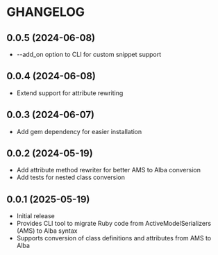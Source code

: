 # GHANGELOG

## 0.0.5 (2024-06-08)

- --add_on option to CLI for custom snippet support

## 0.0.4 (2024-06-08)

- Extend support for attribute rewriting

## 0.0.3 (2024-06-07)

- Add gem dependency for easier installation

## 0.0.2 (2024-05-19)

- Add attribute method rewriter for better AMS to Alba conversion
- Add tests for nested class conversion

## 0.0.1 (2025-05-19)

- Initial release
- Provides CLI tool to migrate Ruby code from ActiveModelSerializers (AMS) to Alba syntax
- Supports conversion of class definitions and attributes from AMS to Alba
